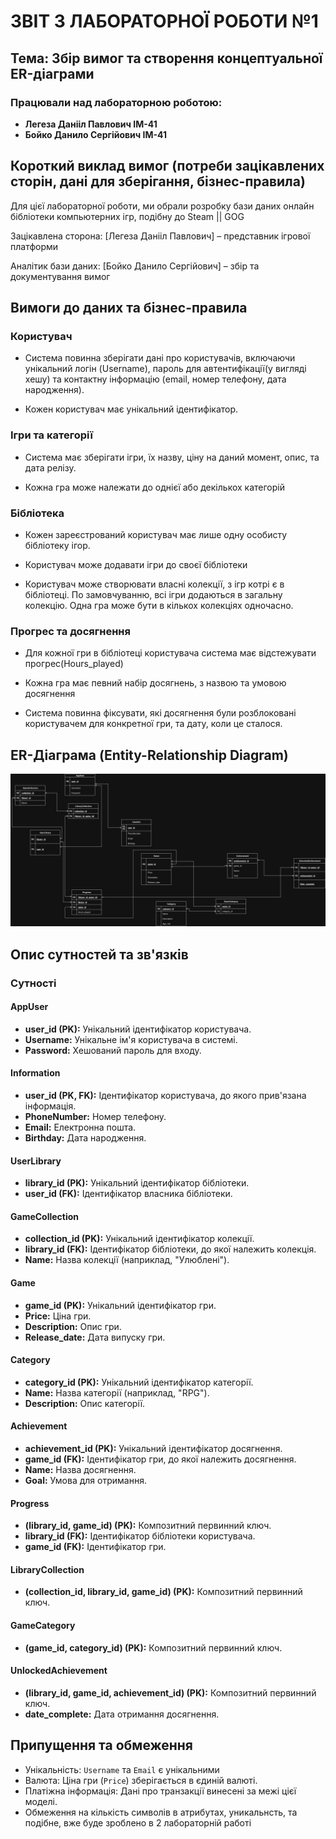 # ЗВІТ З ЛАБОРАТОРНОЇ РОБОТИ №1
## Тема: Збір вимог та створення концептуальної ER-діаграми

### Працювали над лабораторною роботою:
* **Легеза Данііл Павлович IM-41**
* **Бойко Данило Сергійович IM-41**

## Короткий виклад вимог (потреби зацікавлених сторін, дані для зберігання, бізнес-правила)
Для цієї лабораторної роботи, ми обрали розробку бази даних онлайн бібліотеки компьютерних ігр, подібну до Steam || GOG

Зацікавлена сторона: [Легеза Данііл Павлович] – представник ігрової платформи

Аналітик бази даних: [Бойко Данило Сергійович] – збір та документування вимог

## Вимоги до даних та бізнес-правила

### Користувач
+ Система повинна зберігати дані про користувачів, включаючи унікальний логін (Username), пароль для автентифікації(у вигляді хешу) та контактну інформацію (email, номер телефону, дата народження).

+ Кожен користувач має унікальний ідентифікатор.

### Ігри та категорії

+ Система має зберігати ігри, їх назву, ціну на даний момент, опис, та дата релізу.

+ Кожна гра може належати до однієї або декількох категорій

### Бібліотека 

+ Кожен зареєстрований користувач має лише одну особисту бібліотеку ігор.

+ Користувач може додавати ігри до своєї бібліотеки

+ Користувач може створювати власні колекції, з ігр котрі є в бібліотеці. По замовчуванню, всі ігри додаються в загальну колекцію. Одна гра може бути в кількох колекціях одночасно.

### Прогрес та досягнення

- Для кожної гри в бібліотеці користувача система має відстежувати прогрес(Hours_played)

- Кожна гра має певний набір досягнень, з назвою та умовою досягнення

- Система повинна фіксувати, які досягнення були розблоковані користувачем для конкретної гри, та дату, коли це сталося.

## ER-Діаграма (Entity-Relationship Diagram)

![DIAGRAMA!!!!](lab1_scheme.png)

## Опис сутностей та зв'язків

### Сутності

#### AppUser
+ **user_id (PK):** Унікальний ідентифікатор користувача.
+ **Username:** Унікальне ім'я користувача в системі.
+ **Password:** Хешований пароль для входу.

#### Information
+ **user_id (PK, FK):** Ідентифікатор користувача, до якого прив'язана інформація.
+ **PhoneNumber:** Номер телефону.
+ **Email:** Електронна пошта.
+ **Birthday:** Дата народження.

#### UserLibrary
+ **library_id (PK):** Унікальний ідентифікатор бібліотеки.
+ **user_id (FK):** Ідентифікатор власника бібліотеки.

#### GameCollection
+ **collection_id (PK):** Унікальний ідентифікатор колекції.
+ **library_id (FK):** Ідентифікатор бібліотеки, до якої належить колекція.
+ **Name:** Назва колекції (наприклад, "Улюблені").

#### Game
+ **game_id (PK):** Унікальний ідентифікатор гри.
+ **Price:** Ціна гри.
+ **Description:** Опис гри.
+ **Release_date:** Дата випуску гри.

#### Category
+ **category_id (PK):** Унікальний ідентифікатор категорії.
+ **Name:** Назва категорії (наприклад, "RPG").
+ **Description:** Опис категорії.

#### Achievement
+ **achievement_id (PK):** Унікальний ідентифікатор досягнення.
+ **game_id (FK):** Ідентифікатор гри, до якої належить досягнення.
+ **Name:** Назва досягнення.
+ **Goal:** Умова для отримання.

#### Progress
+ **(library_id, game_id) (PK):** Композитний первинний ключ.
+ **library_id (FK):** Ідентифікатор бібліотеки користувача.
+ **game_id (FK):** Ідентифікатор гри.

#### LibraryCollection
+ **(collection_id, library_id, game_id) (PK):** Композитний первинний ключ.

#### GameCategory
+ **(game_id, category_id) (PK):** Композитний первинний ключ.

#### UnlockedAchievement
+ **(library_id, game_id, achievement_id) (PK):** Композитний первинний ключ.
+ **date_complete:** Дата отримання досягнення.


## Припущення та обмеження

+ Унікальність: `Username` та `Email` є унікальними
+ Валюта: Ціна гри (`Price`) зберігається в єдиній валюті.
+ Платіжна інформація: Дані про транзакції винесені за межі цієї моделі.
+ Обмеження на кількість символів в атрибутах, уникальнсть, та подібне, вже буде зроблено в 2 лабораторній работі
